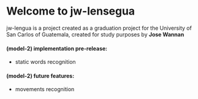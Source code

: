 # Welcome to jw-lensegua

jw-lengua is a project created as a graduation project for the University of San Carlos of Guatemala, created for study purposes by **Jose Wannan**

#### (model-2) implementation pre-release:

- static words recognition

#### (model-2) future features:

- movements recognition
